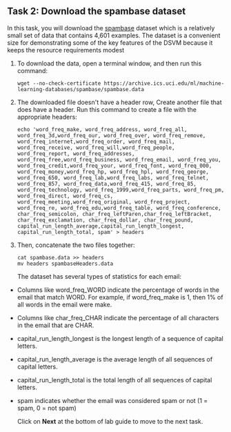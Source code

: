 ## Task 2: Download the spambase dataset

In this task, you will download the [spambase](https://archive.ics.uci.edu/ml/datasets/spambase) dataset which is a relatively small set of data that contains 4,601 examples. The dataset is a convenient size for demonstrating some of the key features of the DSVM because it keeps the resource requirements modest

1.  To download the data, open a terminal window, and then run this command:
    ```
    wget --no-check-certificate https://archive.ics.uci.edu/ml/machine-learning-databases/spambase/spambase.data
    ```  
2. The downloaded file doesn't have a header row, Create another file that does have a header. 
   Run this command to create a file with the appropriate headers:
   ```
   echo 'word_freq_make, word_freq_address, word_freq_all, word_freq_3d,word_freq_our, word_freq_over, word_freq_remove, word_freq_internet,word_freq_order, word_freq_mail, word_freq_receive, word_freq_will,word_freq_people, word_freq_report, word_freq_addresses, word_freq_free,word_freq_business, word_freq_email, word_freq_you, word_freq_credit,word_freq_your, word_freq_font, word_freq_000, word_freq_money,word_freq_hp, word_freq_hpl, word_freq_george, word_freq_650, word_freq_lab,word_freq_labs, word_freq_telnet, word_freq_857, word_freq_data,word_freq_415, word_freq_85, word_freq_technology, word_freq_1999,word_freq_parts, word_freq_pm, word_freq_direct, word_freq_cs, word_freq_meeting,word_freq_original, word_freq_project, word_freq_re, word_freq_edu,word_freq_table, word_freq_conference, char_freq_semicolon, char_freq_leftParen,char_freq_leftBracket, char_freq_exclamation, char_freq_dollar, char_freq_pound, capital_run_length_average,capital_run_length_longest, capital_run_length_total, spam' > headers
   ```
   
3. Then, concatenate the two files together:
   ```
   cat spambase.data >> headers
   mv headers spambaseHeaders.data
   ```
   
   The dataset has several types of statistics for each email:
 - Columns like word_freq_WORD indicate the percentage of words in the email that match WORD. For example, if word_freq_make is 1, then 1% of all words in the email were  make.
 - Columns like char_freq_CHAR indicate the percentage of all characters in the email that are CHAR.
 - capital_run_length_longest is the longest length of a sequence of capital letters.
 - capital_run_length_average is the average length of all sequences of capital letters.
 - capital_run_length_total is the total length of all sequences of capital letters.
 - spam indicates whether the email was considered spam or not (1 = spam, 0 = not spam)

   Click on **Next** at the bottom of lab guide to move to the next task.
